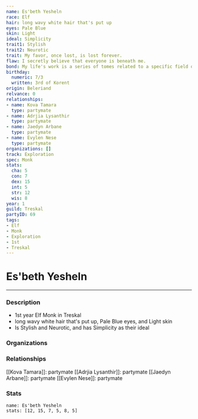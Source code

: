 ```yaml
---
name: Es'beth Yesheln
race: Elf
hair: long wavy white hair that's put up
eyes: Pale Blue
skin: Light
ideal: Simplicity
trait1: Stylish
trait2: Neurotic
trait: My favor, once lost, is lost forever.
flaw: I secretly believe that everyone is beneath me.
bond: My life's work is a series of tomes related to a specific field of lore.
birthday:
  numeric: 7/3
  written: 3rd of Korent
origin: Beleriand
relvance: 0
relationships:
- name: Kova Tamara
  type: partymate
- name: Adrjia Lysanthir
  type: partymate
- name: Jaedyn Arbane
  type: partymate
- name: Evylen Nese
  type: partymate
organizations: []
track: Exploration
spec: Monk
stats:
  cha: 5
  con: 7
  dex: 15
  int: 5
  str: 12
  wis: 8
year: 1
guild: Treskal
partyID: 69
tags:
- Elf
- Monk
- Exploration
- 1st
- Treskal
---
```

# Es'beth Yesheln
---
### Description
- 1st year Elf Monk in Treskal
- long wavy white hair that's put up, Pale Blue eyes, and Light skin
- Is Stylish and Neurotic, and has Simplicity as their ideal

### Organizations
### Relationships
[[Kova Tamara]]: partymate
[[Adrjia Lysanthir]]: partymate
[[Jaedyn Arbane]]: partymate
[[Evylen Nese]]: partymate
### Stats
```statblock
name: Es'beth Yesheln
stats: [12, 15, 7, 5, 8, 5]
```